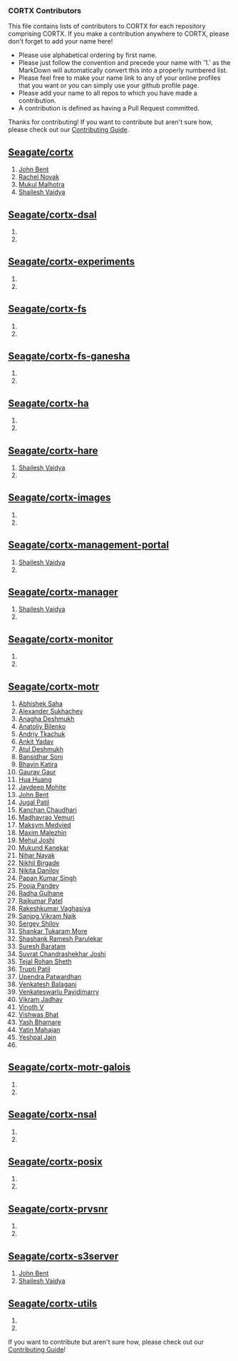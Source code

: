 ### CORTX Contributors

This file contains lists of contributors to CORTX for each repository comprising CORTX.  If you make a contribution anywhere to CORTX, please don't forget to add your name here!
* Please use alphabetical ordering by first name.
* Please just follow the convention and precede your name with '1.' as the MarkDown will automatically convert this into a properly numbered list.
* Please feel free to make your name link to any of your online profiles that you want or you can simply use your github profile page.
* Please add your name to all repos to which you have made a contribution.
* A contribution is defined as having a Pull Request committed.

Thanks for contributing!  If you want to contribute but aren't sure how, please check out our [Contributing Guide](CONTRIBUTING.md).

## [Seagate/cortx](https://github.com/Seagate/cortx/)
1. [John Bent](https://github.com/johnbent)
1. [Rachel Novak](https://github.com/novium258)
1. [Mukul Malhotra](https://github.com/mukul-seagate11)
1. [Shailesh Vaidya](https://github.com/shailesh-vaidya)


## [Seagate/cortx-dsal](https://github.com/Seagate/cortx-dsal)
1.
1.

## [Seagate/cortx-experiments](https://github.com/Seagate/cortx-experiments)
1.
1.

## [Seagate/cortx-fs](https://github.com/Seagate/cortx-fs)
1.
1.

## [Seagate/cortx-fs-ganesha](https://github.com/Seagate/cortx-fs-ganesha)
1.
1.

## [Seagate/cortx-ha](https://github.com/Seagate/cortx-ha)
1.
1.

## [Seagate/cortx-hare](https://github.com/Seagate/cortx-hare)
1. [Shailesh Vaidya](https://github.com/shailesh-vaidya)
1.

## [Seagate/cortx-images](https://github.com/Seagate/cortx-images)
1.
1.

## [Seagate/cortx-management-portal](https://github.com/Seagate/cortx-management-portal)
1. [Shailesh Vaidya](https://github.com/shailesh-vaidya)
1.

## [Seagate/cortx-manager](https://github.com/Seagate/cortx-manager)
1. [Shailesh Vaidya](https://github.com/shailesh-vaidya)
1.

## [Seagate/cortx-monitor](https://github.com/Seagate/cortx-monitor)
1.
1.

## [Seagate/cortx-motr](https://github.com/Seagate/cortx-motr)
1. [Abhishek Saha](https://github.com/AbhishekSahaSeagate)
1. [Alexander Sukhachev](https://github.com/alexsukhachev)
1. [Anagha Deshmukh](https://github.com/anaghadeshmukh)
1. [Anatoliy Bilenko](https://github.com/just-now)
1. [Andriy Tkachuk](https://github.com/andriytk)
1. [Ankit Yadav](https://github.com/ankit-seagate)
1. [Atul Deshmukh](https://github.com/atulsdeshmukh2312)
1. [Bansidhar Soni](https://github.com/bansisoni)
1. [Bhavin Katira](https://github.com/bhavinkk)
1. [Gaurav Gaur](https://github.com/gaurkrgaurav)
1. [Hua Huang](https://github.com/huanghua78)
1. [Jaydeep Mohite](https://github.com/jamohite)
1. [John Bent](https://github.com/johnbent)
1. [Jugal Patil](https://github.com/JugalPatil)
1. [Kanchan Chaudhari](https://github.com/kanchan-chaudhari)
1. [Madhavrao Vemuri](https://github.com/madhavemuri)
1. [Maksym Medvied](https://github.com/max-seagate)
1. [Maxim Malezhin](https://github.com/maximalezhin)
1. [Mehul Joshi](https://github.com/mehjoshi)
1. [Mukund Kanekar](https://github.com/mukundkanekar)
1. [Nihar Nayak](https://github.com/nihar1313)
1. [Nikhil Birgade](https://github.com/NikhilBirgade)
1. [Nikita Danilov](https://github.com/nikitadanilov)
1. [Papan Kumar Singh](https://github.com/papan-singh)
1. [Pooja Pandey](https://github.com/pandeypoo)
1. [Radha Gulhane](https://github.com/RadhaGulhane13)
1. [Rajkumar Patel](https://github.com/rajkumarpatel2602)
1. [Rakeshkumar Vaghasiya](https://github.com/RakeshVaghasiya)
1. [Sanjog Vikram Naik](https://github.com/sanjognaik)
1. [Sergey Shilov](https://github.com/sergey-shilov)
1. [Shankar Tukaram More](https://github.com/sg-shankar)
1. [Shashank Ramesh Parulekar](https://github.com/shashank-parulekar)
1. [Suresh Baratam](https://github.com/sureshbaratam)
1. [Suvrat Chandrashekhar Joshi](https://github.com/suvratjoshi)
1. [Tejal Rohan Sheth](https://github.com/tejalsheth)
1. [Trupti Patil](https://github.com/truptiatseagate)
1. [Upendra Patwardhan](https://github.com/upendrapatwardhan)
1. [Venkatesh Balagani](https://github.com/venkateshvb)
1. [Venkateswarlu Payidimarry](https://github.com/imvenkip)
1. [Vikram Jadhav](https://github.com/jadhavik1)
1. [Vinoth V](https://github.com/VinothVijayakumar-dev)
1. [Vishwas Bhat](https://github.com/vishwas-bhat)
1. [Yash Bhamare](https://github.com/ydb242)
1. [Yatin Mahajan](https://github.com/yatin-mahajan)
1. [Yeshpal Jain](https://github.com/yeshpal-jain-cs)
1.

## [Seagate/cortx-motr-galois](https://github.com/Seagate/cortx-motr-galois)
1.
1.

## [Seagate/cortx-nsal](https://github.com/Seagate/cortx-nsal)
1.
1.

## [Seagate/cortx-posix](https://github.com/Seagate/cortx-posix)
1.
1.

## [Seagate/cortx-prvsnr](https://github.com/Seagate/cortx-prvsnr)
1.
1.

## [Seagate/cortx-s3server](https://github.com/Seagate/cortx-s3server)
1. [John Bent](https://github.com/johnbent)
1. [Shailesh Vaidya](https://github.com/shailesh-vaidya)

## [Seagate/cortx-utils](https://github.com/Seagate/cortx-utils)
1.
1.

If you want to contribute but aren't sure how, please check out our [Contributing Guide](CONTRIBUTING.md)!
